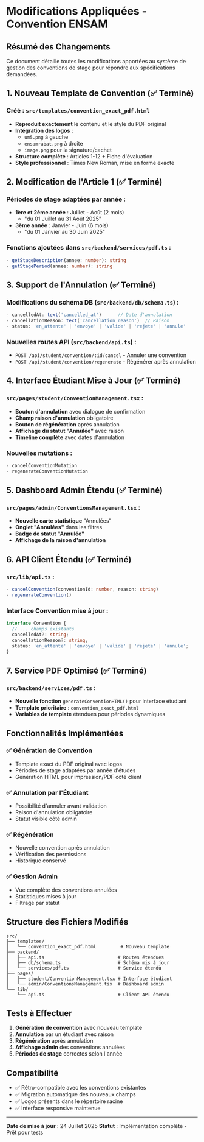# Modifications Appliquées - Convention ENSAM

## Résumé des Changements

Ce document détaille toutes les modifications apportées au système de gestion des conventions de stage pour répondre aux spécifications demandées.

## 1. Nouveau Template de Convention (✅ Terminé)

### Créé : `src/templates/convention_exact_pdf.html`
- **Reproduit exactement** le contenu et le style du PDF original
- **Intégration des logos** : 
  - `um5.png` à gauche
  - `ensamrabat.png` à droite  
  - `image.png` pour la signature/cachet
- **Structure complète** : Articles 1-12 + Fiche d'évaluation
- **Style professionnel** : Times New Roman, mise en forme exacte

## 2. Modification de l'Article 1 (✅ Terminé)

### Périodes de stage adaptées par année :
- **1ère et 2ème année** : Juillet - Août (2 mois)
  - "du 01 Juillet au 31 Août 2025"
- **3ème année** : Janvier - Juin (6 mois)  
  - "du 01 Janvier au 30 Juin 2025"

### Fonctions ajoutées dans `src/backend/services/pdf.ts` :
```typescript
- getStageDescription(annee: number): string
- getStagePeriod(annee: number): string
```

## 3. Support de l'Annulation (✅ Terminé)

### Modifications du schéma DB (`src/backend/db/schema.ts`) :
```typescript
- cancelledAt: text('cancelled_at')      // Date d'annulation
- cancellationReason: text('cancellation_reason')  // Raison
- status: 'en_attente' | 'envoye' | 'valide' | 'rejete' | 'annule'
```

### Nouvelles routes API (`src/backend/api.ts`) :
- `POST /api/student/convention/:id/cancel` - Annuler une convention
- `POST /api/student/convention/regenerate` - Régénérer après annulation

## 4. Interface Étudiant Mise à Jour (✅ Terminé)

### `src/pages/student/ConventionManagement.tsx` :
- **Bouton d'annulation** avec dialogue de confirmation
- **Champ raison d'annulation** obligatoire
- **Bouton de régénération** après annulation
- **Affichage du statut "Annulée"** avec raison
- **Timeline complète** avec dates d'annulation

### Nouvelles mutations :
```typescript
- cancelConventionMutation
- regenerateConventionMutation
```

## 5. Dashboard Admin Étendu (✅ Terminé)

### `src/pages/admin/ConventionsManagement.tsx` :
- **Nouvelle carte statistique** "Annulées"
- **Onglet "Annulées"** dans les filtres
- **Badge de statut "Annulée"** 
- **Affichage de la raison d'annulation**

## 6. API Client Étendu (✅ Terminé)

### `src/lib/api.ts` :
```typescript
- cancelConvention(conventionId: number, reason: string)
- regenerateConvention()
```

### Interface Convention mise à jour :
```typescript
interface Convention {
  // ... champs existants
  cancelledAt?: string;
  cancellationReason?: string;
  status: 'en_attente' | 'envoye' | 'valide' | 'rejete' | 'annule';
}
```

## 7. Service PDF Optimisé (✅ Terminé)

### `src/backend/services/pdf.ts` :
- **Nouvelle fonction** `generateConventionHTML()` pour interface étudiant
- **Template prioritaire** : `convention_exact_pdf.html`
- **Variables de template** étendues pour périodes dynamiques

## Fonctionnalités Implémentées

### ✅ Génération de Convention
- Template exact du PDF original avec logos
- Périodes de stage adaptées par année d'études
- Génération HTML pour impression/PDF côté client

### ✅ Annulation par l'Étudiant
- Possibilité d'annuler avant validation
- Raison d'annulation obligatoire
- Statut visible côté admin

### ✅ Régénération
- Nouvelle convention après annulation
- Vérification des permissions
- Historique conservé

### ✅ Gestion Admin
- Vue complète des conventions annulées
- Statistiques mises à jour
- Filtrage par statut

## Structure des Fichiers Modifiés

```
src/
├── templates/
│   └── convention_exact_pdf.html         # Nouveau template
├── backend/
│   ├── api.ts                           # Routes étendues
│   ├── db/schema.ts                     # Schéma mis à jour
│   └── services/pdf.ts                  # Service étendu
├── pages/
│   ├── student/ConventionManagement.tsx # Interface étudiant
│   └── admin/ConventionsManagement.tsx  # Dashboard admin
└── lib/
    └── api.ts                           # Client API étendu
```

## Tests à Effectuer

1. **Génération de convention** avec nouveau template
2. **Annulation** par un étudiant avec raison
3. **Régénération** après annulation
4. **Affichage admin** des conventions annulées
5. **Périodes de stage** correctes selon l'année

## Compatibilité

- ✅ Rétro-compatible avec les conventions existantes
- ✅ Migration automatique des nouveaux champs
- ✅ Logos présents dans le répertoire racine
- ✅ Interface responsive maintenue

---

**Date de mise à jour** : 24 Juillet 2025
**Statut** : Implémentation complète - Prêt pour tests